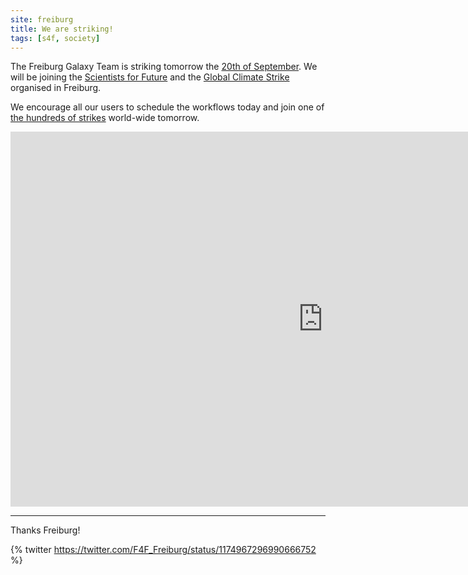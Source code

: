 ```yaml
---
site: freiburg
title: We are striking!
tags: [s4f, society]
---
```


The Freiburg Galaxy Team is striking tomorrow the [20th of September](https://globalclimatestrike.net).
We will be joining the [Scientists for Future](https://www.scientists4future.org) and the
[Global Climate Strike](https://globalclimatestrike.net) organised in Freiburg.

We encourage all our users to schedule the workflows today and
join one of [the hundreds of strikes](https://globalclimatestrike.net/#map) world-wide tomorrow.

<div class="multiple-img">
        <iframe width="1000" height="600" src="https://globalclimatestrike.net/#map" frameborder="0" allowfullscreen></iframe>
</div>

-----

Thanks Freiburg!

{% twitter https://twitter.com/F4F_Freiburg/status/1174967296990666752 %}

